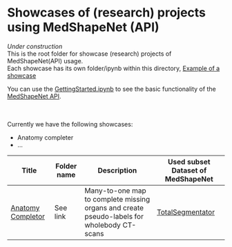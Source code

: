 # Showcases of (research) projects using MedShapeNet (API)
*Under construction* <br>
This is the root folder for showcase (research) projects of MedShapeNet(API) usage.<br>
Each showcase has its own folder/ipynb within this directory, [Example of a showcase](https://github.com/glarki/medshapenet-feedback/tree/main/anatomy-completor)<br>

You can use the [GettingStarted.ipynb](https://github.com/GLARKI/MedShapeNet2.0/blob/main/Samples/GettingStarted/GettingStarted.ipynb) to see the basic functionality of the [MedShapeNet API](https://pypi.org/project/MedShapeNet/).

<br><br>
Currently we have the following showcases:

- Anatomy completer
- ...

| **Title**     | **Folder name**   | **Description**   | **Used subset Dataset of MedShapeNet**  |
| ------------- | ----------------- | ----------------- | ----------------- |
| [Anatomy Completor](https://github.com/glarki/medshapenet-feedback/tree/main/anatomy-completor)|See link|Many-to-one map to complete missing organs and create pseudo-labels for wholebody CT-scans|[TotalSegmentator](https://www.ncbi.nlm.nih.gov/pmc/articles/PMC10546353/)|
